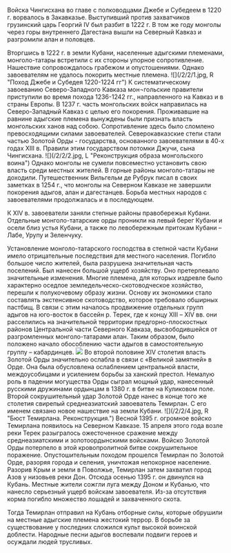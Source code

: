 Войска Чингисхана во главе с полководцами Джебе и Субедеем в 1220 г. ворвалось в Закавказье. Выступивший против захватчиков грузинский царь Георгий IV был разбит в 1222 г. В том же году монголы через горы внутреннего Дагестана вышли на Северный Кавказ и разгромили алан и половцев. 

Вторгшись в 1222 г. в земли Кубани, населенные адыгскими племенами,  монголо-татары встретили с их стороны упорное сопротивление. Нашествие сопровождалось грабежом и опустошениями. Однако завоевателям не удалось покорить местные племена. 
![](/2/2/1.jpg, R "Поход Джебе и Субедея 1220-1224 гг")
К систематическому завоеванию Северо-Западного Кавказа мон¬гольские правители приступили во время похода 1236-1242 гг., направленного на Кавказ и в страны Европы. В 1237 г. часть монгольских войск направилась на Северо-Западный Кавказ с целью его покорения. Проживавшие на равнине адыгские племена вынуждены были признать власть монгольских ханов над собою. Сопротивление здесь было сломлено превосходящими силами завоевателей. Северокавказские степи стали частью Золотой Орды - государства, основанного завоевателями в 40-х годах XIII в. Правили этим государством потомки Джучи, сына Чингисхана. 
![](/2/2/2.jpg, L "Реконструкция образа монгольского воина")
Однако монголы не сумели повсеместно установить свою власть среди местных жителей. В горные районы монголо-татары не доходили. Путешественник Вильгельм де Рубрук писал в своих заметках в 1254 г., что  монголы на Северном Кавказе не завершили покорения адыгов, алан и дагестанцев. Борьба местных народов с завоевателями продолжалась и в последующем. 

К ХIV в. завоеватели заняли степные районы правобережья Кубани. Отдельные монголо-татарские орды проникли на левый берег Кубани и осели близ устья Кубани, а также по левобережным притокам Кубани – Лабе, Урупу и Зеленчуку. 

Установление монголо-татарского господства в степной части Кубани имело отрицательные последствия для местного населения. Погибло большое число жителей, была разрушена значительная часть поселений. Был нанесен большой ущерб хозяйству. Оно претерпевало значительные изменения. Многие племена, для которых издревле было характерно оседлое земледельческо-скотоводческое хозяйство, перешли к полукочевому образу жизни. Основу их экономики стало составлять экстенсивное скотоводство, которое требовало обширных пастбищ. В связи с этим началось продвижение отдельных групп адыгов на юго-восток в бассейн р. Терек, где к концу ХIII – ХIV вв. они расселились на значительной территории предгорно-плоскостных районов Центральной части Северного Кавказа, высвободившейся от разгромленных монголо-татарами алан. Таким образом, было положено начало обособлению части адыгов в самостоятельную группу – кабардинцев.
![](/2/2/3.jpg "")
Во второй половине XIV столетия власть Золотой Орды значительно ослабла в связи с «Великой замятней» в Орде. Она была обусловлена ослаблением центральной власти, междоусобицами и  усилением борьбы за ханский престол. Немалую роль в падении могущества Орды сыграл мощный удар, нанесенный русскими дружинами ордынцам в 1380 г. в битве на Куликовом поле. Второй сокрушительный удар Золотой Орде нанес в конце того же столетия свирепый среднеазиатский завоеватель Темирлан. С его именем связано новое нашествие на земли Кубани. 
![](/2/2/4.jpg, R "Бюст Темирлана. Реконструкция.")
Весной 1395 г. огромное войско Темирлана появилось на Северном Кавказе. 15 апреля этого года возле реки Терек разыгралось ожесточенное сражение между среднеазиатскими и золотоордынскими войсками. Войско Золотой Орды потерпело в этой кровопролитной битве сокрушительное поражение. Опустошительным походом прошелся Темирлан по Золотой Орде, разоряя города и селения, уничтожая непокорное население. Разорив Крым и земли в Поволжье, Темирлан затем захватил город Азов у низовьев реки Дон. Отсюда осенью 1395 г. он двинулся на Кубань. Местные жители сожгли луга между Доном и Кубанью, что нанесло серьезный ущерб войскам завоевателя. Из-за отсутствия корма погибло множество лошадей и захваченного скота. 

Тогда Темирлан отправил на Кубань отборные силы, которые обрушили на местные адыгские племена жестокий террор. В борьбе за существование у последних сложился культ высокой воинской доблести. Народные песни адыгов воспевали подвиги героев и осуждали людей трусливых.